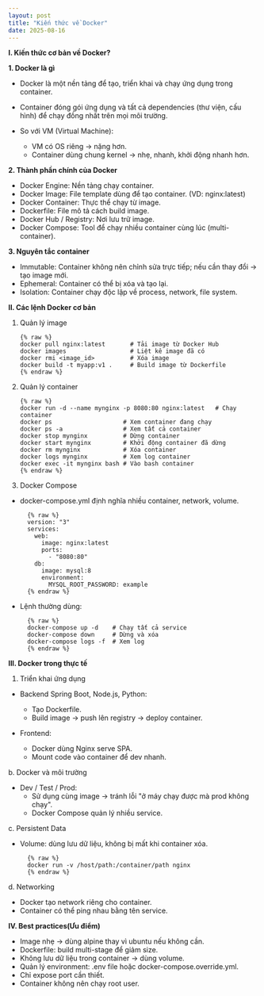 ```yaml
---
layout: post
title: "Kiến thức về Docker"
date: 2025-08-16
---
```


**I. Kiến thức cơ bản về Docker?**

**1. Docker là gì**

- Docker là một nền tảng để tạo, triển khai và chạy ứng dụng trong container.
- Container đóng gói ứng dụng và tất cả dependencies (thư viện, cấu hình) để chạy đồng nhất trên mọi môi trường.
- So với VM (Virtual Machine):

  - VM có OS riêng → nặng hơn.
  - Container dùng chung kernel → nhẹ, nhanh, khởi động nhanh hơn.

**2. Thành phần chính của Docker**

- Docker Engine: Nền tảng chạy container.
- Docker Image: File template dùng để tạo container. (VD: nginx:latest)
- Docker Container: Thực thể chạy từ image.
- Dockerfile: File mô tả cách build image.
- Docker Hub / Registry: Nơi lưu trữ image.
- Docker Compose: Tool để chạy nhiều container cùng lúc (multi-container).

**3. Nguyên tắc container**

- Immutable: Container không nên chỉnh sửa trực tiếp; nếu cần thay đổi → tạo image mới.
- Ephemeral: Container có thể bị xóa và tạo lại.
- Isolation: Container chạy độc lập về process, network, file system.

**II. Các lệnh Docker cơ bản**

1.  Quản lý image

        {% raw %}
        docker pull nginx:latest       # Tải image từ Docker Hub
        docker images                  # Liệt kê image đã có
        docker rmi <image_id>          # Xóa image
        docker build -t myapp:v1 .     # Build image từ Dockerfile
        {% endraw %}

2.  Quản lý container

        {% raw %}
        docker run -d --name mynginx -p 8080:80 nginx:latest   # Chạy container
        docker ps                    # Xem container đang chạy
        docker ps -a                 # Xem tất cả container
        docker stop mynginx          # Dừng container
        docker start mynginx         # Khởi động container đã dừng
        docker rm mynginx            # Xóa container
        docker logs mynginx          # Xem log container
        docker exec -it mynginx bash # Vào bash container
        {% endraw %}

3.  Docker Compose

- docker-compose.yml định nghĩa nhiều container, network, volume.

        {% raw %}
        version: "3"
        services:
          web:
            image: nginx:latest
            ports:
              - "8080:80"
          db:
            image: mysql:8
            environment:
              MYSQL_ROOT_PASSWORD: example
        {% endraw %}

- Lệnh thường dùng:

        {% raw %}
        docker-compose up -d    # Chạy tất cả service
        docker-compose down     # Dừng và xóa
        docker-compose logs -f  # Xem log
        {% endraw %}

**III. Docker trong thực tế**

1. Triển khai ứng dụng

- Backend Spring Boot, Node.js, Python:

  - Tạo Dockerfile.
  - Build image → push lên registry → deploy container.

- Frontend:

  - Docker dùng Nginx serve SPA.
  - Mount code vào container để dev nhanh.

b. Docker và môi trường

- Dev / Test / Prod:
  - Sử dụng cùng image → tránh lỗi "ở máy chạy được mà prod không chạy".
  - Docker Compose quản lý nhiều service.

c. Persistent Data

- Volume: dùng lưu dữ liệu, không bị mất khi container xóa.

        {% raw %}
        docker run -v /host/path:/container/path nginx
        {% endraw %}

d. Networking

- Docker tạo network riêng cho container.
- Container có thể ping nhau bằng tên service.

**IV. Best practices(Ưu điểm)**

- Image nhẹ → dùng alpine thay vì ubuntu nếu không cần.
- Dockerfile: build multi-stage để giảm size.
- Không lưu dữ liệu trong container → dùng volume.
- Quản lý environment: .env file hoặc docker-compose.override.yml.
- Chỉ expose port cần thiết.
- Container không nên chạy root user.
